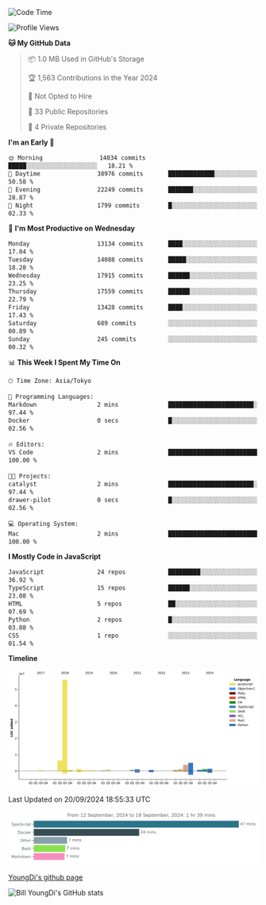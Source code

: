 <!--START_SECTION:waka-->
![Code Time](http://img.shields.io/badge/Code%20Time-951%20hrs%2054%20mins-blue)

![Profile Views](http://img.shields.io/badge/Profile%20Views-0-blue)

**🐱 My GitHub Data** 

> 📦 1.0 MB Used in GitHub's Storage 
 > 
> 🏆 1,563 Contributions in the Year 2024
 > 
> 🚫 Not Opted to Hire
 > 
> 📜 33 Public Repositories 
 > 
> 🔑 4 Private Repositories 
 > 
**I'm an Early 🐤** 

```text
🌞 Morning                14034 commits       █████░░░░░░░░░░░░░░░░░░░░   18.21 % 
🌆 Daytime                38976 commits       █████████████░░░░░░░░░░░░   50.58 % 
🌃 Evening                22249 commits       ███████░░░░░░░░░░░░░░░░░░   28.87 % 
🌙 Night                  1799 commits        █░░░░░░░░░░░░░░░░░░░░░░░░   02.33 % 
```
📅 **I'm Most Productive on Wednesday** 

```text
Monday                   13134 commits       ████░░░░░░░░░░░░░░░░░░░░░   17.04 % 
Tuesday                  14088 commits       █████░░░░░░░░░░░░░░░░░░░░   18.28 % 
Wednesday                17915 commits       ██████░░░░░░░░░░░░░░░░░░░   23.25 % 
Thursday                 17559 commits       ██████░░░░░░░░░░░░░░░░░░░   22.79 % 
Friday                   13428 commits       ████░░░░░░░░░░░░░░░░░░░░░   17.43 % 
Saturday                 689 commits         ░░░░░░░░░░░░░░░░░░░░░░░░░   00.89 % 
Sunday                   245 commits         ░░░░░░░░░░░░░░░░░░░░░░░░░   00.32 % 
```


📊 **This Week I Spent My Time On** 

```text
🕑︎ Time Zone: Asia/Tokyo

💬 Programming Languages: 
Markdown                 2 mins              ████████████████████████░   97.44 % 
Docker                   0 secs              █░░░░░░░░░░░░░░░░░░░░░░░░   02.56 % 

🔥 Editors: 
VS Code                  2 mins              █████████████████████████   100.00 % 

🐱‍💻 Projects: 
catalyst                 2 mins              ████████████████████████░   97.44 % 
drawer-pilot             0 secs              █░░░░░░░░░░░░░░░░░░░░░░░░   02.56 % 

💻 Operating System: 
Mac                      2 mins              █████████████████████████   100.00 % 
```

**I Mostly Code in JavaScript** 

```text
JavaScript               24 repos            █████████░░░░░░░░░░░░░░░░   36.92 % 
TypeScript               15 repos            ██████░░░░░░░░░░░░░░░░░░░   23.08 % 
HTML                     5 repos             ██░░░░░░░░░░░░░░░░░░░░░░░   07.69 % 
Python                   2 repos             █░░░░░░░░░░░░░░░░░░░░░░░░   03.08 % 
CSS                      1 repo              ░░░░░░░░░░░░░░░░░░░░░░░░░   01.54 % 
```



**Timeline**

![Lines of Code chart](https://raw.githubusercontent.com/Youngdi/Youngdi/master/assets/bar_graph.png)


 Last Updated on 20/09/2024 18:55:33 UTC
<!--END_SECTION:waka-->

![wakatime](./images/stat.svg)

[YoungDi's github page](https://youngdi.github.io)

![Bill YoungDi's GitHub stats](https://github-readme-stats.vercel.app/api?username=youngdi&count_private=true&show_icons=true)
